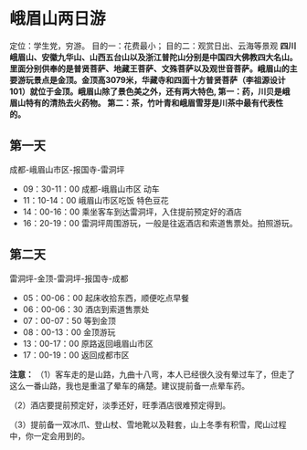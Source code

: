 # 峨眉山两日游
定位：学生党，穷游。
目的一：花费最小；
目的二：观赏日出、云海等景观
**四川峨眉山、安徽九华山、山西五台山以及浙江普陀山分别是中国四大佛教四大名山。里面分别供奉的是普贤菩萨、地藏王菩萨、文殊菩萨以及观世音菩萨。峨眉山的主要游玩景点是金顶。金顶高3079米，华藏寺和四面十方普贤菩萨（李祖源设计101）就位于金顶。峨眉山除了景色美之外，还有两大特色,
第一：药，川贝是峨眉山特有的清热去火药物。
第二：茶，竹叶青和峨眉雪芽是川茶中最有代表性的。**
## 第一天
成都-峨眉山市区-报国寺-雷洞坪

- 09：30-11：00 成都-峨眉山市区        动车
- 11：10-14：00 峨眉山市区吃饭         特色豆花
- 14：00-16：00 乘坐客车到达雷洞坪，入住提前预定好的酒店
- 16：20-19：00  雷洞坪周围游玩，一般是往返酒店和索道售票处。拍照游玩。

## 第二天
雷洞坪-金顶-雷洞坪-报国寺-成都

- 05：00-06：00  起床收拾东西，顺便吃点早餐
- 06：00-06：30  酒店到索道售票处
- 07：00-07：50  等到金顶
- 08：00-13：00  金顶游玩
- 13：00-17：00  原路返回峨眉山市区
- 17：00-19：00  返回成都市区

**注意：**
（1）客车走的是山路，九曲十八弯，本人已经很久没有晕过车了，但走了这么一番山路，我也是重温了晕车的痛楚。建议提前备一点晕车药。

（2）酒店要提前预定好，淡季还好，旺季酒店很难预定得到。

（3）提前备一双冰爪、登山杖、雪地靴以及鞋套，山上冬季有积雪，爬山过程中，你一定会用到的。
